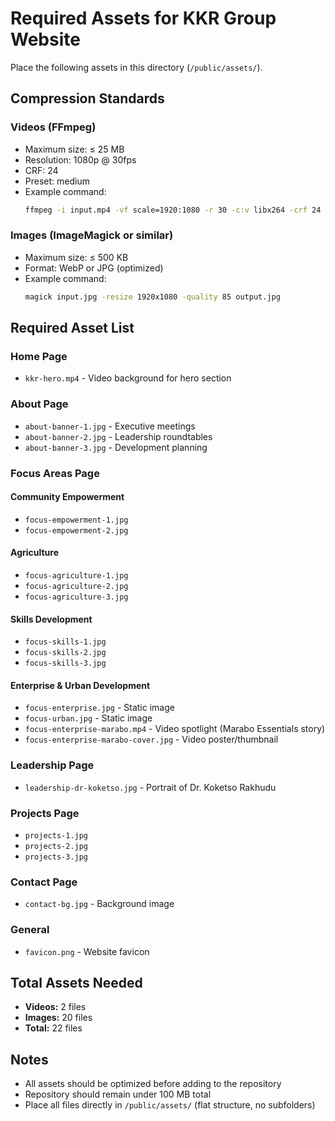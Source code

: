 # Required Assets for KKR Group Website

Place the following assets in this directory (`/public/assets/`).

## Compression Standards

### Videos (FFmpeg)
- Maximum size: ≤ 25 MB
- Resolution: 1080p @ 30fps
- CRF: 24
- Preset: medium
- Example command:
  ```bash
  ffmpeg -i input.mp4 -vf scale=1920:1080 -r 30 -c:v libx264 -crf 24 -preset medium -c:a aac -b:a 128k output.mp4
  ```

### Images (ImageMagick or similar)
- Maximum size: ≤ 500 KB
- Format: WebP or JPG (optimized)
- Example command:
  ```bash
  magick input.jpg -resize 1920x1080 -quality 85 output.jpg
  ```

## Required Asset List

### Home Page
- `kkr-hero.mp4` - Video background for hero section

### About Page
- `about-banner-1.jpg` - Executive meetings
- `about-banner-2.jpg` - Leadership roundtables
- `about-banner-3.jpg` - Development planning

### Focus Areas Page
#### Community Empowerment
- `focus-empowerment-1.jpg`
- `focus-empowerment-2.jpg`

#### Agriculture
- `focus-agriculture-1.jpg`
- `focus-agriculture-2.jpg`
- `focus-agriculture-3.jpg`

#### Skills Development
- `focus-skills-1.jpg`
- `focus-skills-2.jpg`
- `focus-skills-3.jpg`

#### Enterprise & Urban Development
- `focus-enterprise.jpg` - Static image
- `focus-urban.jpg` - Static image
- `focus-enterprise-marabo.mp4` - Video spotlight (Marabo Essentials story)
- `focus-enterprise-marabo-cover.jpg` - Video poster/thumbnail

### Leadership Page
- `leadership-dr-koketso.jpg` - Portrait of Dr. Koketso Rakhudu

### Projects Page
- `projects-1.jpg`
- `projects-2.jpg`
- `projects-3.jpg`

### Contact Page
- `contact-bg.jpg` - Background image

### General
- `favicon.png` - Website favicon

## Total Assets Needed
- **Videos:** 2 files
- **Images:** 20 files
- **Total:** 22 files

## Notes
- All assets should be optimized before adding to the repository
- Repository should remain under 100 MB total
- Place all files directly in `/public/assets/` (flat structure, no subfolders)
